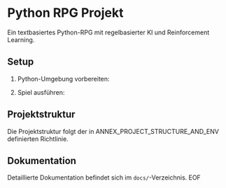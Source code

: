 # Python RPG Projekt

Ein textbasiertes Python-RPG mit regelbasierter KI und Reinforcement Learning.

## Setup

1. Python-Umgebung vorbereiten:

2. Spiel ausführen:

## Projektstruktur

Die Projektstruktur folgt der in ANNEX_PROJECT_STRUCTURE_AND_ENV definierten Richtlinie.

## Dokumentation

Detaillierte Dokumentation befindet sich im `docs/`-Verzeichnis.
EOF
